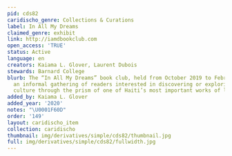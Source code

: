 ```yaml
---
pid: cds82
caridischo_genre: Collections & Curations
label: In All My Dreams
claimed_genre: exhibit
link: http://iamdbookclub.com
open_access: 'TRUE'
status: Active
language: en
creators: Kaiama L. Glover, Laurent Dubois
stewards: Barnard College
blurb: The “In All My Dreams” book club, held from October 2019 to February 2020 was
  an informal gathering of readers interested in discovering or exploring Haitian
  culture through the prism of one of Haiti’s most important works of literary fiction.
added_by: Kaiama L. Glover
added_year: '2020'
notes: "\U0001F60D"
order: '149'
layout: caridischo_item
collection: caridischo
thumbnail: img/derivatives/simple/cds82/thumbnail.jpg
full: img/derivatives/simple/cds82/fullwidth.jpg
---
```

